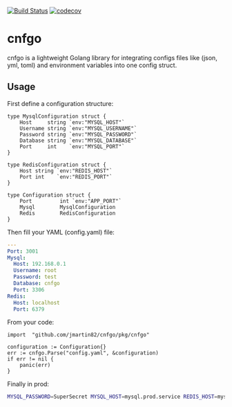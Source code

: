 [![Build Status](https://travis-ci.org/jmartin82/cnfgo.svg?branch=master)](https://travis-ci.org/jmartin82/cnfgo)
[![codecov](https://codecov.io/gh/jmartin82/cnfgo/branch/master/graph/badge.svg)](https://codecov.io/gh/jmartin82/cnfgo)
# cnfgo

cnfgo is a lightweight Golang library for integrating configs files like (json, yml, toml) and environment variables into one config struct.

## Usage

First define a configuration structure:

```golang
type MysqlConfiguration struct {
    Host     string `env:"MYSQL_HOST"`
    Username string `env:"MYSQL_USERNAME"`
    Password string `env:"MYSQL_PASSWORD"`
    Database string `env:"MYSQL_DATABASE"`
    Port     int    `env:"MYSQL_PORT"`
}

type RedisConfiguration struct {
    Host string `env:"REDIS_HOST"`
    Port int    `env:"REDIS_PORT"`
}

type Configuration struct {
    Port         int `env:"APP_PORT"`
    Mysql        MysqlConfiguration
    Redis        RedisConfiguration
}
```

Then fill your YAML (config.yaml) file:

```yaml
---
Port: 3001
Mysql:
  Host: 192.168.0.1
  Username: root
  Password: test
  Database: cnfgo
  Port: 3306
Redis:
  Host: localhost
  Port: 6379
```

From your code:

```golang
import 	"github.com/jmartin82/cnfgo/pkg/cnfgo"

configuration := Configuration{}
err := cnfgo.Parse("config.yaml", &configuration)
if err != nil {
	panic(err)
}
```

Finally in prod:

```bash
MYSQL_PASSWORD=SuperSecret MYSQL_HOST=mysql.prod.service REDIS_HOST=mysql.prod.service your_app
```
